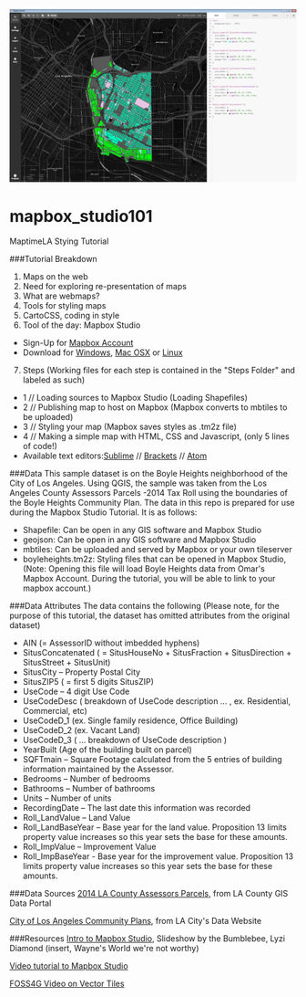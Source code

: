 ![alt text](https://raw.githubusercontent.com/maptimeLA/mapbox_studio101/master/images/cover.png)

# mapbox_studio101
MaptimeLA Stying Tutorial

###Tutorial Breakdown
1. Maps on the web 
2. Need for exploring re-presentation of maps
3. What are webmaps?
4. Tools for styling maps
5. CartoCSS, coding in style
6. Tool of the day: Mapbox Studio
 * Sign-Up for [Mapbox Account](https://www.mapbox.com/plans/)
 * Download for [Windows](https://www.mapbox.com/mapbox-studio/#win64), [Mac OSX](https://www.mapbox.com/mapbox-studio/#darwin) or [Linux](https://www.mapbox.com/mapbox-studio/#linux)
7. Steps (Working files for each step is contained in the "Steps Folder" and labeled as such)
  * 1 // Loading sources to Mapbox Studio (Loading Shapefiles)
  * 2 // Publishing map to host on Mapbox (Mapbox converts to mbtiles to be uploaded)
  * 3 // Styling your map (Mapbox saves styles as .tm2z file)
  * 4 // Making a simple map with HTML, CSS and Javascript, (only 5 lines of code!)
   * Available text editors:[Sublime](http://www.sublimetext.com/) // [Brackets](http://brackets.io/) // [Atom](https://atom.io/)



###Data
This sample dataset is on the Boyle Heights neighborhood of the City of Los Angeles. Using QGIS, the sample was taken from the Los Angeles County Assessors Parcels -2014 Tax Roll using the boundaries of the Boyle Heights Community Plan. The data in this repo is prepared for use during the Mapbox Studio Tutorial. It is as follows:

* Shapefile: Can be open in any GIS software and Mapbox Studio
* geojson: Can be open in any GIS software and Mapbox Studio
* mbtiles: Can be uploaded and served by Mapbox or your own tileserver
* boyleheights.tm2z: Styling files that can be opened in Mapbox Studio, (Note: Opening this file will load Boyle Heights data from Omar's Mapbox Account. During the tutorial, you will be able to link to your mapbox account.)

###Data Attributes
The data contains the following (Please note, for the purpose of this tutorial, the dataset has omitted attributes from the original dataset)
* AIN (= AssessorID without imbedded hyphens)
* SitusConcatenated ( = SitusHouseNo + SitusFraction + SitusDirection + SitusStreet + SitusUnit)
* SitusCity – Property Postal City
* SitusZIP5 ( = first 5 digits SitusZIP)
* UseCode – 4 digit Use Code
* UseCodeDesc ( breakdown of UseCode description … , ex. Residential, Commercial, etc)
* UseCodeD_1 (ex. Single family residence, Office Building)
* UseCodeD_2 (ex. Vacant Land)
* UseCodeD_3 ( … breakdown of UseCode description )
* YearBuilt  (Age of the building built on parcel)
* SQFTmain – Square Footage calculated from the 5 entries of building information maintained by the Assessor.
* Bedrooms – Number of bedrooms
* Bathrooms – Number of bathrooms
* Units – Number of units
* RecordingDate – The last date this information was recorded
* Roll_LandValue – Land Value
* Roll_LandBaseYear – Base year for the land value. Proposition 13 limits property value increases so this year sets the base for these amounts.
* Roll_ImpValue – Improvement Value
* Roll_ImpBaseYear - Base year for the improvement value. Proposition 13 limits property value increases so this year sets the base for these amounts.

###Data Sources
[2014 LA County Assessors Parcels](http://egis3.lacounty.gov/dataportal/2015/03/10/assessor-parcel/), from LA County GIS Data Portal

[City of Los Angeles Community Plans](https://data.lacity.org/A-Well-Run-City/Community-Plan-Area/pu8r-72kk), from LA City's Data Website


###Resources
[Intro to Mapbox Studio](http://lyzidiamond.com/mapbox-studio/#0), Slideshow by the Bumblebee, Lyzi Diamond (insert, Wayne's World we're not worthy)

[Video tutorial to Mapbox Studio](https://www.youtube.com/watch?v=ytqw8iMYbog)

[FOSS4G Video on Vector Tiles](https://vimeo.com/106228141)


